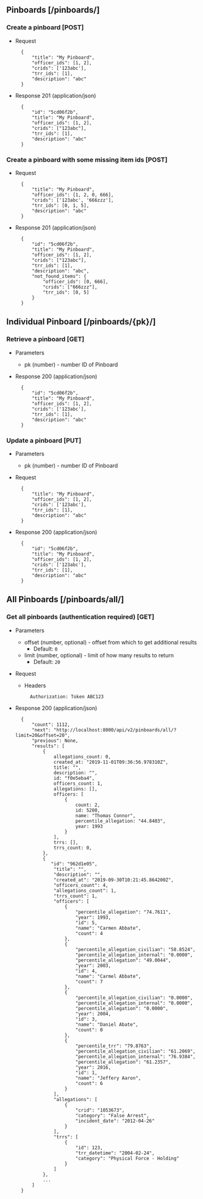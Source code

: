 ## Pinboards [/pinboards/]

### Create a pinboard [POST]

+ Request

        {
            "title": "My Pinboard",
            "officer_ids": [1, 2],
            "crids": ['123abc'],
            "trr_ids": [1],
            "description": "abc"
        }

+ Response 201 (application/json)

        {
            "id": "5cd06f2b",
            "title": "My Pinboard",
            "officer_ids": [1, 2],
            "crids": ["123abc"],
            "trr_ids": [1],
            "description": "abc"
        }
        
### Create a pinboard with some missing item ids [POST]

+ Request

        {
            "title": "My Pinboard",
            "officer_ids": [1, 2, 0, 666],
            "crids": ['123abc', '666zzz'],
            "trr_ids": [0, 1, 5],
            "description": "abc"
        }

+ Response 201 (application/json)

        {
            "id": "5cd06f2b",
            "title": "My Pinboard",
            "officer_ids": [1, 2],
            "crids": ["123abc"],
            "trr_ids": [1],
            "description": "abc",
            "not_found_items": {
                "officer_ids": [0, 666],
                "crids": ["666zzz"],
                "trr_ids": [0, 5]
            }
        }



## Individual Pinboard [/pinboards/{pk}/]

### Retrieve a pinboard [GET]

+ Parameters
    + pk (number) - number ID of Pinboard

+ Response 200 (application/json)

        {
            "id": "5cd06f2b",
            "title": "My Pinboard",
            "officer_ids": [1, 2],
            "crids": ['123abc'],
            "trr_ids": [1],
            "description": "abc"
        }

### Update a pinboard [PUT]

+ Parameters
    + pk (number) - number ID of Pinboard

+ Request

        {
            "title": "My Pinboard",
            "officer_ids": [1, 2],
            "crids": ['123abc'],
            "trr_ids": [1],
            "description": "abc"
        }

+ Response 200 (application/json)

        {
            "id": "5cd06f2b",
            "title": "My Pinboard",
            "officer_ids": [1, 2],
            "crids": ['123abc'],
            "trr_ids": [1],
            "description": "abc"
        }

## All Pinboards [/pinboards/all/]

### Get all pinboards (authentication required)  [GET]

+ Parameters
    + offset (number, optional) - offset from which to get additional results
        + Default: `0`
    + limit (number, optional) - limit of how many results to return
        + Default: `20`
        
 + Request
    + Headers

            Authorization: Token ABC123

+ Response 200 (application/json)

        {
            "count": 1112,
            "next": "http://localhost:8000/api/v2/pinboards/all/?limit=20&offset=20",
            "previous": None,
            "results": [
                {
                    allegations_count: 0,
                    created_at: "2019-11-01T09:36:56.978310Z",
                    title: "",
                    description: "",
                    id: "f0e5eba4",
                    officers_count: 1,
                    allegations: [],
                    officers: [
                        {
                            count: 2,
                            id: 5200,
                            name: "Thomas Connor",
                            percentile_allegation: "44.8403",
                            year: 1993
                        }
                    ],
                    trrs: [],
                    trrs_count: 0,
                },
                {
                   "id": "962d1e05",
                    "title": "",
                    "description": "",
                    "created_at": "2019-09-30T10:21:45.864200Z",
                    "officers_count": 4,
                    "allegations_count": 1,
                    "trrs_count": 1,
                    "officers": [
                        {
                            "percentile_allegation": "74.7611",
                            "year": 1993,
                            "id": 5,
                            "name": "Carmen Abbate",
                            "count": 4
                        },
                        {
                            "percentile_allegation_civilian": "58.8524",
                            "percentile_allegation_internal": "0.0000",
                            "percentile_allegation": "49.0044",
                            "year": 2003,
                            "id": 4,
                            "name": "Carmel Abbate",
                            "count": 7
                        },
                        {
                            "percentile_allegation_civilian": "0.0000",
                            "percentile_allegation_internal": "0.0000",
                            "percentile_allegation": "0.0000",
                            "year": 2004,
                            "id": 3,
                            "name": "Daniel Abate",
                            "count": 0
                        },
                        {
                            "percentile_trr": "79.8763",
                            "percentile_allegation_civilian": "61.2069",
                            "percentile_allegation_internal": "76.9384",
                            "percentile_allegation": "61.2357",
                            "year": 2016,
                            "id": 1,
                            "name": "Jeffery Aaron",
                            "count": 6
                        }
                    ],
                    "allegations": [
                        {
                            "crid": "1053673",
                            "category": "False Arrest",
                            "incident_date": "2012-04-26"
                        }
                    ],
                    "trrs": [
                        {
                            "id": 123,
                            "trr_datetime": "2004-02-24",
                            "category": "Physical Force - Holding"
                        }
                    ]
                },
                ...
            ]
        }
